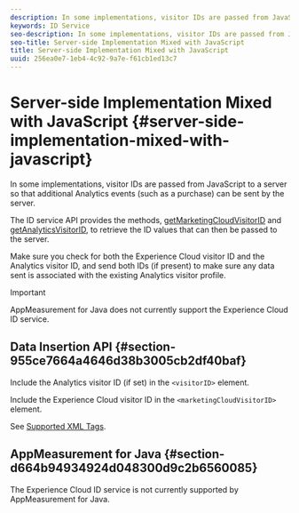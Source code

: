 ```yaml
---
description: In some implementations, visitor IDs are passed from JavaScript to a server so that additional Analytics events (such as a purchase) can be sent by the server.
keywords: ID Service
seo-description: In some implementations, visitor IDs are passed from JavaScript to a server so that additional Analytics events (such as a purchase) can be sent by the server.
seo-title: Server-side Implementation Mixed with JavaScript
title: Server-side Implementation Mixed with JavaScript
uuid: 256ea0e7-1eb4-4c92-9a7e-f61cb1ed13c7
---
```


# Server-side Implementation Mixed with JavaScript {#server-side-implementation-mixed-with-javascript}

In some implementations, visitor IDs are passed from JavaScript to a server so that additional Analytics events (such as a purchase) can be sent by the server.

The ID service API provides the methods, [getMarketingCloudVisitorID](../../library/get-set/mcvid-getmcvid.md) and [getAnalyticsVisitorID](../../library/get-set/mcvid-getanalyticsvisitorid.md), to retrieve the ID values that can then be passed to the server.

Make sure you check for both the Experience Cloud visitor ID and the Analytics visitor ID, and send both IDs (if present) to make sure any data sent is associated with the existing Analytics visitor profile.

>[!IMPORTANT]
>
>AppMeasurement for Java does not currently support the Experience Cloud ID service.

## Data Insertion API {#section-955ce7664a4646d38b3005cb2df40baf}

Include the Analytics visitor ID (if set) in the `<visitorID>` element.

Include the Experience Cloud visitor ID in the `<marketingCloudVisitorID>` element.

See [Supported XML Tags](https://marketing.adobe.com/developer/en_US/documentation/data-insertion/r-supported-tags).

## AppMeasurement for Java {#section-d664b94934924d048300d9c2b6560085}

The Experience Cloud ID service is not currently supported by AppMeasurement for Java. 
